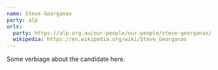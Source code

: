 ```yaml
---
name: Steve Georganas
party: alp
urls:
  party: https://alp.org.au/our-people/our-people/steve-georganas/
  wikipedia: https://en.wikipedia.org/wiki/Steve_Georganas
---
```

Some verbiage about the candidate here.
